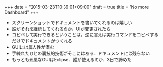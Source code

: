 +++
date = "2015-03-23T10:39:01+09:00"
draft = true
title = "No more Dashboard"
+++

- スクリーンショットでドキュメントを書いてくれるのは嬉しい
- 誰がそれを継続してくれるのか，UIが変更されたら
- コピペして実行できるということは，逆に言えば実行コマンドをコピペするだけでドキュメントがつくれる
- GUIには属人性が潜む
- 手練れたひとの裏技的技術がそこにはある．ドキュメントには残らない
- もっとも邪悪なGUIはEclipse．誰が使えるのか．3日で諦めた
